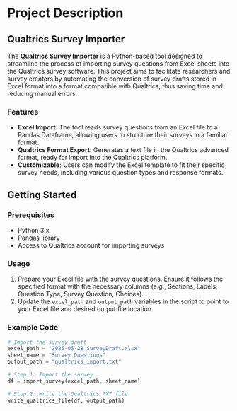 # Project Description

## Qualtrics Survey Importer

The **Qualtrics Survey Importer** is a Python-based tool designed to streamline the process of importing survey questions from Excel sheets into the Qualtrics survey software. This project aims to facilitate researchers and survey creators by automating the conversion of survey drafts stored in Excel format into a format compatible with Qualtrics, thus saving time and reducing manual errors.

### Features
- **Excel Import**: The tool reads survey questions from an Excel file to a Pandas Dataframe, allowing users to structure their surveys in a familiar format.
- **Qualtrics Format Export**: Generates a text file in the Qualtrics advanced format, ready for import into the Qualtrics platform.
- **Customizable**: Users can modify the Excel template to fit their specific survey needs, including various question types and response formats.

## Getting Started

### Prerequisites
- Python 3.x
- Pandas library
- Access to Qualtrics account for importing surveys


### Usage
1. Prepare your Excel file with the survey questions. Ensure it follows the specified format with the necessary columns (e.g., Sections, Labels, Question Type, Survey Question, Choices).
2. Update the `excel_path` and `output_path` variables in the script to point to your Excel file and desired output file location.


### Example Code
```python
# Import the survey draft
excel_path = "2025-05-28 SurveyDraft.xlsx"
sheet_name = "Survey Questions"
output_path = "qualtrics_import.txt"

# Step 1: Import the survey
df = import_survey(excel_path, sheet_name)

# Step 2: Write the Qualtrics TXT file
write_qualtrics_file(df, output_path)
```
